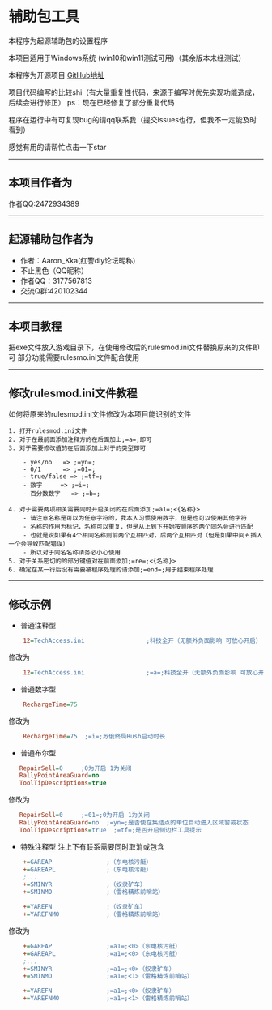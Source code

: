 # 辅助包工具

本程序为起源辅助包的设置程序

本项目适用于Windows系统 (win10和win11测试可用)（其余版本未经测试）

本程序为开源项目 [GitHub地址](https://github.com/LDegit-520/fuzhubaogongju)

项目代码编写的比较shi（有大量重复性代码，来源于编写时优先实现功能造成，后续会进行修正）
ps：现在已经修复了部分重复代码

程序在运行中有可复现bug的请qq联系我（提交issues也行，但我不一定能及时看到）

感觉有用的请帮忙点击一下star

---

## 本项目作者为

作者QQ:2472934389

---

## 起源辅助包作者为

- 作者：Aaron_Kka(红警diy论坛昵称)
- 不止黑色（QQ昵称）
- 作者QQ：3177567813
- 交流Q群:420102344

---

## 本项目教程

把exe文件放入游戏目录下，在使用修改后的rulesmod.ini文件替换原来的文件即可
部分功能需要rulesmo.ini文件配合使用

---

## 修改rulesmod.ini文件教程

如何将原来的rulesmod.ini文件修改为本项目能识别的文件

    1. 打开rulesmod.ini文件
    2. 对于在最前面添加注释方的在后面加上;=a=;即可
    3. 对于需要修改值的在后面添加上对于的类型即可

        - yes/no   => ;=yn=;
        - 0/1      => ;=01=;
        - true/false => ;=tf=;
        - 数字     => ;=i=;
        - 百分数数字   => ;=b=;

    4. 对于需要两项相关需要同时开启关闭的在后面添加;=a1=;<{名称}>
        - 请注意名称是可以为任意字符的，我本人习惯使用数字，但是也可以使用其他字符
        - 名称的作用为标记，名称可以重复，但是从上到下开始按顺序的两个同名会进行匹配
        - 也就是说如果有4个相同名称则前两个互相匹对，后两个互相匹对（但是如果中间五插入一个会导致匹配错误）
        - 所以对于同名名称请务必小心使用
    5. 对于关系密切的的部分键值对在前面添加;=re=;<{名称}>
    6. 确定在某一行后没有需要被程序处理的请添加;=end=;用于结束程序处理
---

## 修改示例

- 普通注释型

```ini
    12=TechAccess.ini                 ;科技全开（无额外负面影响 可放心开启）
```

修改为

```ini
    12=TechAccess.ini                 ;=a=;科技全开（无额外负面影响 可放心开启）
```

- 普通数字型

```ini
    RechargeTime=75  
```

修改为

```ini
    RechargeTime=75  ;=i=;苏俄终局Rush启动时长
```

- 普通布尔型

```ini
   RepairSell=0     ;0为开启 1为关闭
   RallyPointAreaGuard=no
   ToolTipDescriptions=true
```

修改为

```ini
   RepairSell=0     ;=01=;0为开启 1为关闭
   RallyPointAreaGuard=no  ;=yn=;是否使在集结点的单位自动进入区域警戒状态
   ToolTipDescriptions=true  ;=tf=;是否开启侧边栏工具提示
```

- 特殊注释型 注上下有联系需要同时取消或包含

```ini
    +=GAREAP               ;（东电核污艇）
    +=GAREAPL              ;（东电核污艇）
    ;...
    +=SMINYR               ;（奴隶矿车）
    +=SMINMO               ;（雷格精炼前哨站）

    +=YAREFN               ;（奴隶矿车）
    +=YAREFNMO             ;（雷格精炼前哨站）

```

修改为

```ini
    +=GAREAP               ;=a1=;<0>（东电核污艇）
    +=GAREAPL              ;=a1=;<0>（东电核污艇）
    ;...
    +=SMINYR               ;=a1=;<0>（奴隶矿车）
    +=SMINMO               ;=a1=;<1>（雷格精炼前哨站）

    +=YAREFN               ;=a1=;<0>（奴隶矿车）
    +=YAREFNMO             ;=a1=;<1>（雷格精炼前哨站）
```

